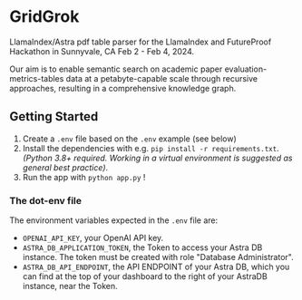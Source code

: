# GridGrok
LlamaIndex/Astra pdf table parser for the LlamaIndex and FutureProof Hackathon in Sunnyvale, CA Feb 2 - Feb 4, 2024.

Our aim is to enable semantic search on academic paper evaluation-metrics-tables data at a petabyte-capable scale through recursive approaches, resulting in a comprehensive knowledge graph.


## Getting Started

1. Create a `.env` file based on the `.env` example (see below)
2. Install the dependencies with e.g. `pip install -r requirements.txt`. _(Python 3.8+ required. Working in a virtual environment is suggested as general best practice)_.
3. Run the app with `python app.py` !

### The dot-env file

The environment variables expected in the `.env` file are:

- `OPENAI_API_KEY`, your OpenAI API key.
- `ASTRA_DB_APPLICATION_TOKEN`, the Token to access your Astra DB instance. The token must be created with role "Database Administrator".
- `ASTRA_DB_API_ENDPOINT`, the API ENDPOINT of your Astra DB, which you can find at the top of your dashboard to the right of your AstraDB instance, near the Token.
